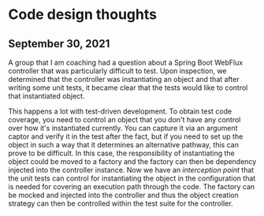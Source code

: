 # Code design thoughts


## September 30, 2021
A group that I am coaching had a question about a Spring Boot WebFlux controller that was particularly difficult to test. Upon inspection, we determined that the controller was instantiating an object and that after writing some unit tests, it became clear that the tests would like to control that instantiated object. 

This happens a lot with test-driven development. To obtain test code coverage, you need to control an object that you don't have any control over how it's instantiated currently. You can capture it via an argument captor and verify it in the test after the fact, but if you need to set up the object in such a way that it determines an alternative pathway, this can prove to be difficult. In this case, the responsibility of instantiating the object could be moved to a factory and the factory can then be dependency injected into the controller instance. Now we have an _interception point_ that the unit tests can control for instantiating the object in the configuration that is needed for covering an execution path through the code. The factory can be mocked and injected into the controller and thus the object creation strategy can then be controlled within the test suite for the controller.